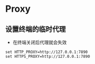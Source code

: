 # Proxy

## 设置终端的临时代理

- 在终端关闭后代理就会失效


```
set HTTP_PROXY=http://127.0.0.1:7890
set HTTPS_PROXY=http://127.0.0.1:7890
```
